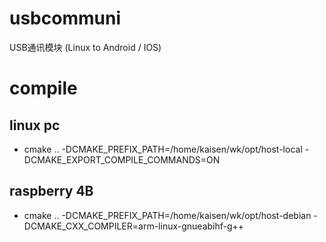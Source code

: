 # usbcommuni
USB通讯模块 (Linux to Android / IOS)

# compile
## linux pc
- cmake .. -DCMAKE_PREFIX_PATH=/home/kaisen/wk/opt/host-local -DCMAKE_EXPORT_COMPILE_COMMANDS=ON

## raspberry 4B
- cmake .. -DCMAKE_PREFIX_PATH=/home/kaisen/wk/opt/host-debian -DCMAKE_CXX_COMPILER=arm-linux-gnueabihf-g++
